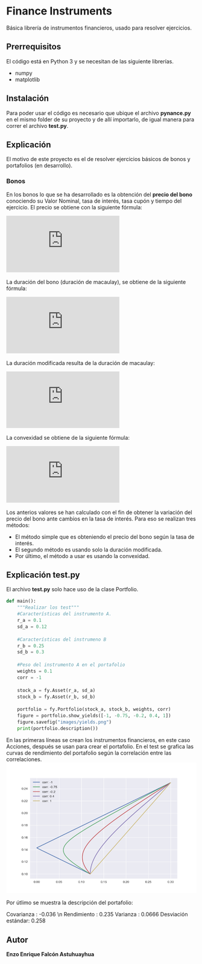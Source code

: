 # Finance Instruments
Básica librería de instrumentos financieros, usado para resolver ejercicios.

## Prerrequisitos
El código está en Python 3 y se necesitan de las siguiente librerías.

- numpy
- matplotlib

## Instalación
Para poder usar el código es necesario que ubique el archivo **pynance.py** en el mismo folder de su proyecto y de allí importarlo, de igual manera para correr el archivo **test.py**.

## Explicación
El motivo de este proyecto es el de resolver ejercicios básicos de bonos y portafolios (en desarrollo).

### Bonos
En los bonos lo que se ha desarrollado es la obtención del **precio del bono** conociendo su Valor Nominal, tasa de interés, tasa cupón y tiempo del ejercicio. El precio se obtiene con la siguiente fórmula:

![equations](https://latex.codecogs.com/png.latex?P%20%3D%20%5Csum_%7Bi%3D1%7D%5En%20%5Cfrac%7BC%7D%7B%281&plus;r%29%5En%7D%20&plus;%20%5Cfrac%7BVN%7D%7B%281&plus;r%29%5En%7D)

La duración del bono (duración de macaulay), se obtiene de la siguiente fórmula:

![equations](https://latex.codecogs.com/gif.latex?D%20%3D%20%5Cfrac%7B1%7D%7BP%7D%5Cleft%28%5Csum_%7Bt%3D1%7D%5En%20t%20%5Cfrac%7BC_t%7D%7B%281&plus;i%29%5Et%7D%20&plus;%20%5Cfrac%7Bn%20%5Ctimes%20VN%7D%7B%281&plus;i%29%5En%7D%5Cright%29)

La duración modificada resulta de la duración de macaulay:

![equations](https://latex.codecogs.com/gif.latex?DM%20%3D%20%5Cfrac%7BD%7D%7B%281&plus;i%29%7D)

La convexidad se obtiene de la siguiente fórmula:

![equations](https://latex.codecogs.com/gif.latex?Conv%20%3D%20%5Cfrac%7B1%7D%7BP%7D%5Cleft%28%5Csum_%7Bt%3D1%7D%5En%20%5Cfrac%7Bt%28t&plus;1%29C_t%7D%7B%281&plus;i%29%5E2%7D%20&plus;%20%5Cfrac%7Bn%28n&plus;1%29VN%29%7D%7B%281&plus;i%29%5E%7Bn&plus;2%7D%7D%20%5Cright%20%29)

Los anterios valores se han calculado con el fin de obtener la variación del precio del bono ante cambios en la tasa de interés. Para eso se realizan tres métodos:

- El método simple que es obteniendo el precio del bono según la tasa de interés.
- El segundo método es usando solo la duración modificada.
- Por último, el método a usar es usando la convexidad.

## Explicación test.py
El archivo **test.py** solo hace uso de la clase Portfolio.

```python
def main():
    """Realizar los test"""
    #Características del instrumento A.
    r_a = 0.1
    sd_a = 0.12

    #Características del instrumeno B
    r_b = 0.25
    sd_b = 0.3

    #Peso del instrumento A en el portafolio
    weights = 0.1
    corr = -1

    stock_a = fy.Asset(r_a, sd_a)
    stock_b = fy.Asset(r_b, sd_b)

    portfolio = fy.Portfolio(stock_a, stock_b, weights, corr)
    figure = portfolio.show_yields([-1, -0.75, -0.2, 0.4, 1])
    figure.savefig("images/yields.png")
    print(portfolio.description())
```

En las primeras líneas se crean los instrumentos financieros, en este caso Acciones, después se usan para crear el portafolio. En el test se grafica las curvas de rendimiento del portafolio según la correlación entre las correlaciones.
![curvas de rendimiento](./images/yields.png)

Por útlimo se muestra la descripción del portafolio:

Covarianza         : -0.036 \n
Rendimiento        :  0.235
Varianza           : 0.0666
Desviación estándar:  0.258

## Autor
**Enzo Enrique Falcón Astuhuayhua**
